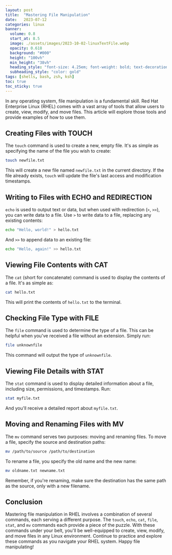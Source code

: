```yaml
---
layout: post
title:  "Mastering File Manipulation"
date:   2023-07-12
categories: linux
banner:
  volume: 0.8
  start_at: 8.5
  image: ./assets/images/2023-10-02-linuxTextFile.webp
  opacity: 0.618
  background: "#000"
  height: "100vh"
  min_height: "38vh"
  heading_style: "font-size: 4.25em; font-weight: bold; text-decoration: underline"
  subheading_style: "color: gold"
tags: [shells, bash, zsh, ksh]
toc: true
toc_sticky: true
---
```


In any operating system, file manipulation is a fundamental skill. Red Hat Enterprise Linux (RHEL) comes with a vast array of tools that allow users to create, view, modify, and move files. This article will explore those tools and provide examples of how to use them.

## Creating Files with TOUCH

The `touch` command is used to create a new, empty file. It's as simple as specifying the name of the file you wish to create:

```bash
touch newfile.txt
```

This will create a new file named `newfile.txt` in the current directory. If the file already exists, `touch` will update the file's last access and modification timestamps.

## Writing to Files with ECHO and REDIRECTION

`echo` is used to output text or data, but when used with redirection (`>`, `>>`), you can write data to a file. Use `>` to write data to a file, replacing any existing contents:

```bash
echo "Hello, world!" > hello.txt
```

And `>>` to append data to an existing file:

```bash
echo "Hello, again!" >> hello.txt
```

## Viewing File Contents with CAT

The `cat` (short for concatenate) command is used to display the contents of a file. It's as simple as:

```bash
cat hello.txt
```

This will print the contents of `hello.txt` to the terminal.

## Checking File Type with FILE

The `file` command is used to determine the type of a file. This can be helpful when you've received a file without an extension. Simply run:

```bash
file unknownfile
```

This command will output the type of `unknownfile`.

## Viewing File Details with STAT

The `stat` command is used to display detailed information about a file, including size, permissions, and timestamps. Run:

```bash
stat myfile.txt
```

And you'll receive a detailed report about `myfile.txt`.

## Moving and Renaming Files with MV

The `mv` command serves two purposes: moving and renaming files. To move a file, specify the source and destination paths:

```bash
mv /path/to/source /path/to/destination
```

To rename a file, you specify the old name and the new name:

```bash
mv oldname.txt newname.txt
```

Remember, if you're renaming, make sure the destination has the same path as the source, only with a new filename.

## Conclusion

Mastering file manipulation in RHEL involves a combination of several commands, each serving a different purpose. The `touch`, `echo`, `cat`, `file`, `stat`, and `mv` commands each provide a piece of the puzzle. With these commands under your belt, you'll be well-equipped to create, view, modify, and move files in any Linux environment. Continue to practice and explore these commands as you navigate your RHEL system. Happy file manipulating!